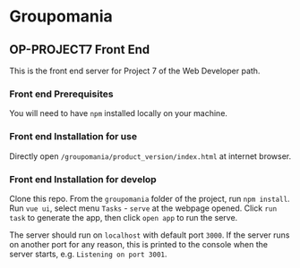 # Groupomania

## OP-PROJECT7 Front End

This is the front end server for Project 7 of the Web Developer path.

### Front end Prerequisites ###

You will need to have `npm` installed locally on your machine.

### Front end Installation for use ###

Directly open `/groupomania/product_version/index.html` at internet browser.

### Front end Installation for develop ###

Clone this repo. From the `groupomania` folder of the project, run `npm install`.
Run `vue ui`, select menu `Tasks` - `serve` at the webpage opened. 
Click `run task` to generate the app, then click `open app` to run the serve.

The server should run on `localhost` with default port `3000`. If the
server runs on another port for any reason, this is printed to the
console when the server starts, e.g. `Listening on port 3001`.
